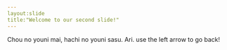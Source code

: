 ```yaml
---
layout:slide
title:"Welcome to our second slide!"
---
```

Chou no youni mai, hachi no youni sasu. Ari.
use the left arrow to go back!
